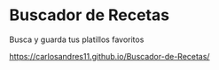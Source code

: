 # Buscador de Recetas

Busca y guarda tus platillos favoritos

https://carlosandres11.github.io/Buscador-de-Recetas/

